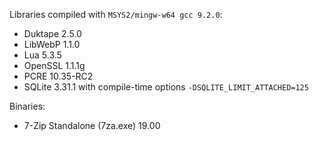 Libraries compiled with `MSYS2/mingw-w64 gcc 9.2.0`:

* Duktape 2.5.0
* LibWebP 1.1.0
* Lua 5.3.5
* OpenSSL 1.1.1g
* PCRE 10.35-RC2
* SQLite 3.31.1 with compile-time options `-DSQLITE_LIMIT_ATTACHED=125`

Binaries:
* 7-Zip Standalone (7za.exe) 19.00
